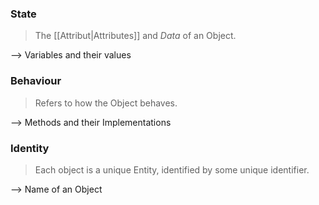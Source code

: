 ### State
> The [[Attribut|Attributes]] and _Data_ of an Object.

--> Variables and their values

### Behaviour
> Refers to how the Object behaves.

--> Methods and their Implementations


### Identity
> Each object is a unique Entity, identified by some unique identifier.

--> Name of an Object